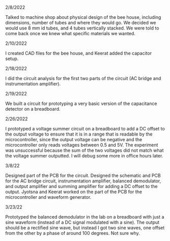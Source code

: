 2/8/2022

Talked to machine shop about physical design of the bee house, including dimensions, number of tubes and where they would go.
We decided we would use 8 mm id tubes, and 4 tubes vertically stacked. We were told to come back once we knew what specific materials we wanted.

2/10/2022

I created CAD files for the bee house, and Keerat added the capacitor setup.

2/18/2022

I did the circuit analysis for the first two parts of the circuit (AC bridge and instrumentation amplifier).

2/19/2022

We built a circuit for prototyping a very basic version of the capacitance detector on a breadboard.

2/26/2022

I prototyped a voltage summer circuit on a breadboard to add a DC offset to the output voltage to ensure that it is in a range
that is readable by the microcontroller, since the output voltage can be negative and the microcontroller only reads voltages between 0.5 and 5V. The experiment was unsuccessful because the sum of the two voltages did not match what the voltage summer outputted. I will debug some more in office hours later.

3/8/22

Designed part of the PCB for the circuit. Designed the schematic and PCB for the AC bridge circuit, instrumentation amplifier,
balanced demodulator, and output amplifier and summing amplifier for adding a DC offset to the output. Jyotsna and Keerat worked
on the part of the PCB for the microcontroller and waveform generator.

3/23/22

Prototyped the balanced demodulator in the lab on a breadboard with just a sine waveform (instead of a DC signal modulated with a sine). 
The output should be a rectified sine wave, but instead I got two sine waves, one offset from the other by a phase of around 100 degrees. Not sure why.

